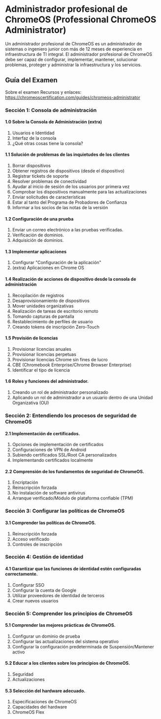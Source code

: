 # Administrador profesional de ChromeOS (Professional ChromeOS Administrator)
Un administrador profesional de ChromeOS es un administrador de sistemas o ingeniero junior con más de 12 meses de experiencia en infraestructura de TI integral. El administrador profesional de ChromeOS debe ser capaz de configurar, implementar, mantener, solucionar problemas, proteger y administrar la infraestructura y los servicios.

## Guía del Examen
Sobre el examen
Recursos y enlaces:
https://chromeoscertification.com/guides/chromeos-administrator

### Sección 1: Consola de administración

#### 1.0 Sobre la Consola de Administración (extra)

1. Usuarios e Identidad
2. Interfaz de la consola
3. ¿Qué otras cosas tiene la consola?

#### 1.1 Solución de problemas de las inquietudes de los clientes

1. Borrar dispositivos 
2. Obtener registros de dispositivos (desde el dispositivo) 
3. Registrar tickets de soporte
4. Resolver problemas de conectividad 
5. Ayudar al inicio de sesión de los usuarios por primera vez 
6. Comprobar los dispositivos manualmente para las actualizaciones 
7. Enviar solicitudes de características
8. Estar al tanto del Programa de Probadores de Confianza
9. Informar a los socios de las notas de la versión

#### 1.2 Configuración de una prueba

1. Enviar un correo electrónico a las pruebas verificadas.
2. Verificación de dominios.
3. Adquisición de dominios.

#### 1.3 Implementar aplicaciones

1. Configurar "Configuración de la aplicación"
2. (extra) Aplicaciones en Chrome OS

#### 1.4 Realización de acciones de dispositivo desde la consola de administración 

1. Recopilación de registros
2. Desaprovisionamiento de dispositivos
3. Mover unidades organizativas
4. Realización de tareas de escritorio remoto
5. Tomando capturas de pantalla
6. Restablecimiento de perfiles de usuario
7. Creando tokens de inscripción Zero-Touch

#### 1.5 Provisión de licencias

1. Provisionar licencias anuales
2. Provisionar licencias perpetuas
3. Provisionar licencias Chrome sin fines de lucro
4. CBE (Chromebook Enterprise/Chrome Browser Enterprise)
5. Identificar el tipo de licencia

#### 1.6 Roles y funciones del administrador. 

1. Creando un rol de administrador personalizado
2. Aplicando un rol de administrador a un usuario dentro de una Unidad Organizativa (OU)

### Sección 2: Entendiendo los procesos de seguridad de  ChromeOS
#### 2.1 Implementación de certificados. 

1. Opciones de implementación de certificados
2. Configuraciones de VPN de Android
3. Subiendo certificados SSL/Root CA personalizados
4. Implementando certificados localmente

#### 2.2 Comprensión de los fundamentos de seguridad de ChromeOS.

1. Encriptación
2. Reinscripción forzada
3. No instalación de software antivirus
4. Arranque verificado/Módulo de plataforma confiable (TPM)

### Sección 3: Configurar las políticas de ChromeOS

#### 3.1 Comprender las políticas de ChromeOS. 
1. Reinscripción forzada
2. Acceso verificado
3. Controles de inscripción

### Sección 4: Gestión de identidad

#### 4.1 Garantizar que las funciones de identidad estén configuradas correctamente.

1. Configurar SSO
2. Configurar la cuenta de Google
3. Utilizar proveedores de identidad de terceros
4. Crear nuevos usuarios

### Sección 5: Comprender los principios de ChromeOS

#### 5.1 Comprender las mejores prácticas de ChromeOS. 

1. Configurar un dominio de prueba
2. Configurar las actualizaciones del sistema operativo
3. Configurar la configuración predeterminada de Suspensión/Mantener activo

#### 5.2 Educar a los clientes sobre los principios de ChromeOS. 

1. Seguridad 
2. Actualizaciones

#### 5.3 Selección del hardware adecuado. 

1. Especificaciones de ChromeOS 
2. Capacidades del hardware
3. ChromeOS Flex